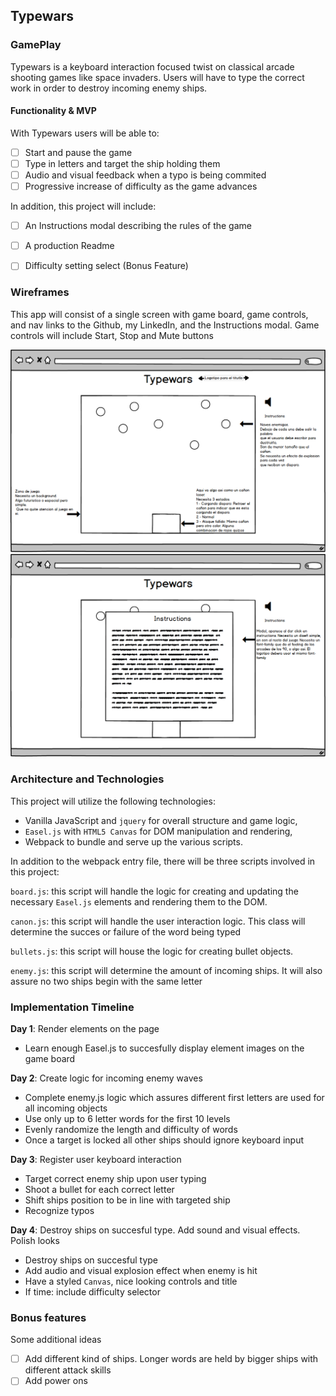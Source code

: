 ## Typewars

### GamePlay

Typewars is a keyboard interaction focused twist on classical arcade shooting games like space invaders.
Users will have to type the correct work in order to destroy incoming enemy ships.

#### Functionality & MVP  

With Typewars users will be able to:

- [ ] Start and pause the game
- [ ] Type in letters and target the ship holding them
- [ ] Audio and visual feedback when a typo is being commited
- [ ] Progressive increase of difficulty as the game advances

In addition, this project will include:

- [ ] An Instructions modal describing the rules of the game
- [ ] A production Readme
- [ ] Difficulty setting select (Bonus Feature)


### Wireframes

This app will consist of a single screen with game board, game controls, and nav links to the Github, my LinkedIn,
and the Instructions modal.  Game controls will include Start, Stop and Mute buttons

![wireframes](./assets/images/typewars.png)
![modal](./assets/images/typewars_modal.png)

### Architecture and Technologies

This project will utilize the following technologies:

- Vanilla JavaScript and `jquery` for overall structure and game logic,
- `Easel.js` with `HTML5 Canvas` for DOM manipulation and rendering,
- Webpack to bundle and serve up the various scripts.

In addition to the webpack entry file, there will be three scripts involved in this project:

`board.js`: this script will handle the logic for creating and updating the necessary `Easel.js` elements and rendering them to the DOM.

`canon.js`: this script will handle the user interaction logic. This class will determine the succes or failure of the word being typed

`bullets.js`: this script will house the logic for creating bullet objects.

`enemy.js`: this script will determine the amount of incoming ships. It will also assure no two ships begin with the same letter

### Implementation Timeline

**Day 1**: Render elements on the page

- Learn enough Easel.js to succesfully display element images on the game board


**Day 2**: Create logic for incoming enemy waves

- Complete enemy.js logic which assures different first letters are used for all incoming objects
- Use only up to 6 letter words for the first 10 levels
- Evenly randomize the length and difficulty of words
- Once a target is locked all other ships should ignore keyboard input

**Day 3**: Register user keyboard interaction

- Target correct enemy ship upon user typing
- Shoot a bullet for each correct letter
- Shift ships position to be in line with targeted ship
- Recognize typos


**Day 4**: Destroy ships on succesful type. Add sound and visual effects. Polish looks

- Destroy ships on succesful type
- Add audio and visual explosion effect when enemy is hit
- Have a styled `Canvas`, nice looking controls and title
- If time: include difficulty selector


### Bonus features

Some additional ideas

- [ ] Add different kind of ships. Longer words are held by bigger ships with different attack skills
- [ ] Add power ons
